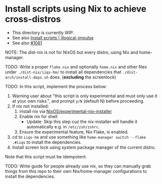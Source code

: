 # Install scripts using Nix to achieve cross-distros
- This directory is currently WIP.
- See also [Install scripts | illogical-impulse](https://ii.clsty.link/en/dev/inst-script/)
- See also [#1061](https://github.com/end-4/dots-hyprland/issues/1061)

NOTE: The dist-nix is not for NixOS but every distro, using Nix and home-manager.

TODO:
Write a proper `flake.nix` and optionally `home.nix` and other files under `./dist-nix/iiqs-hm/` to install all dependencies that `./dist-arch/install-deps.sh` does. (**excluding** the screenlock)

TODO:
In this script, implement the process below:
1. Warning user about "this script is only experimental and must only use it at your own risks.", and prompt `y/N` (default N) before proceeding.
2. If nix not installed:
   1. install nix via [NixOS/experimental-nix-installer](https://github.com/NixOS/experimental-nix-installer)
   2. Enable nix for shell 
      - Update: Skip this step cuz the nix-installer will handle it automatically e.g. in `/etc/zsh/zshrc`.
   3. Ensure the experimental feature, Nix Flake, is enabled.
3. cd to `iiqs-hm` and use something like `home-manager switch --flake .#iiqs` to install the dependencies.
4. Install screen lock using system package manager of the current distro.

Note that this script must be idempotent.

TODO:
Write guide for people already use nix, so they can manually grab things from this repo to their own Nix/home-manager configurations to install the dependencies.

